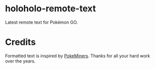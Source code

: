 # holoholo-remote-text
Latest remote text for Pokémon GO.

# Credits
Formatted text is inspired by [PokeMiners](https://github.com/PokeMiners). Thanks for all your hard work over the years.